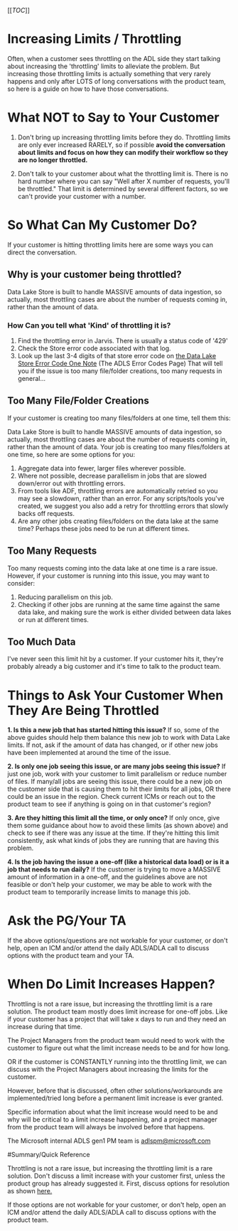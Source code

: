 [[_TOC_]]

# Increasing Limits / Throttling

Often, when a customer sees throttling on the ADL side they start talking about increasing the 'throttling' limits to alleviate the problem. But increasing those throttling limits is actually something that very rarely happens and only after LOTS of long conversations with the product team, so here is a guide on how to have those conversations.

# What NOT to Say to Your Customer

1. Don't bring up increasing throttling limits before they do. Throttling limits are only ever increased RARELY, so if possible **avoid the conversation about limits and focus on how they can modify their workflow so they are no longer throttled.**

2. Don't talk to your customer about what the throttling limit is. There is no hard number where you can say "Well after X number of requests, you'll be throttled." That limit is determined by several different factors, so we can't provide your customer with a number.

# So What Can My Customer Do?

If your customer is hitting throttling limits here are some ways you can direct the conversation.

## Why is your customer being throttled?

Data Lake Store is built to handle MASSIVE amounts of data ingestion, so actually, most throttling cases are about the number of requests coming in, rather than the amount of data.



### How Can you tell what 'Kind' of throttling it is?

1. Find the throttling error in Jarvis. There is usually a status code of '429'
2. Check the Store error code associated with that log.
3. Look up the last 3-4 digits of that store error code on [the Data Lake Store Error Code One Note](https://microsoft.sharepoint.com/teams/ADLSGen1-CSSCollaboration/_layouts/15/Doc.aspx?sourcedoc={f47ad678-9d0c-4766-8a17-691ca6564b93}&action=edit&wd=target%28Supportability%20OneNote.one%7Cdffd0533-ef7f-4504-a41b-5e36641307b5%2FADLS%20Error%20Codes%7Cdd7079ee-8626-4134-8d01-b43ce634f386%2F%29&wdorigin=703) (The ADLS Error Codes Page)
That will tell you if the issue is too many file/folder creations, too many requests in general...


## Too Many File/Folder Creations

If your customer is creating too many files/folders at one time, tell them this:

Data Lake Store is built to handle MASSIVE amounts of data ingestion, so actually, most throttling cases are about the number of requests coming in, rather than the amount of data. Your job is creating too many files/folders at one time, so here are some options for you:

1. Aggregate data into fewer, larger files wherever possible.
2. Where not possible, decrease parallelism in jobs that are slowed down/error out with throttling errors.
3. From tools like ADF, throttling errors are automatically retried so you may see a slowdown, rather than an error. For any scripts/tools you've created, we suggest you also add a retry for throttling errors that slowly backs off requests.
4. Are any other jobs creating files/folders on the data lake at the same time? Perhaps these jobs need to be run at different times.


## Too Many Requests

Too many requests coming into the data lake at one time is a rare issue. However, if your customer is running into this issue, you may want to consider:
1. Reducing parallelism on this job.
2. Checking if other jobs are running at the same time against the same data lake, and making sure the work is either divided between data lakes or run at different times.
	
## Too Much Data

I've never seen this limit hit by a customer. If your customer hits it, they're probably already a big customer and it's time to talk to the product team.

# Things to Ask Your Customer When They Are Being Throttled

**1. Is this a new job that has started hitting this issue?**
If so, some of the above guides should help them balance this new job to work with Data Lake limits.
If not, ask if the amount of data has changed, or if other new jobs have been implemented at around the time of the issue.

**2. Is only one job seeing this issue, or are many jobs seeing this issue?**
If just one job, work with your customer to limit parallelism or reduce number of files.
If many/all jobs are seeing this issue, there could be a new job on the customer side that is causing them to hit their limits for all jobs, OR there could be an issue in the region. Check current ICMs or reach out to the product team to see if anything is going on in that customer's region?

**3. Are they hitting this limit all the time, or only once?**
If only once, give them some guidance about how to avoid these limits (as shown above) and check to see if there was any issue at the time.
If they're hitting this limit consistently, ask what kinds of jobs they are running that are having this problem.

**4. Is the job having the issue a one-off (like a historical data load) or is it a job that needs to run daily?**
If the customer is trying to move a MASSIVE amount of information in a one-off, and the guidelines above are not feasible or don't help your customer, we may be able to work with the product team to temporarily increase limits to manage this job.

# Ask the PG/Your TA

If the above options/questions are not workable for your customer, or don't help, open an ICM and/or attend the daily ADLS/ADLA call to discuss options with the product team and your TA.


# When Do Limit Increases Happen?
Throttling is not a rare issue, but increasing the throttling limit is a rare solution.
The product team mostly does limit increase for one-off jobs. Like if your customer has a project that will take x days to run and they need an increase during that time.

The Project Managers from the product team would need to work with the customer to figure out what the limit increase needs to be and for how long.

OR if the customer is CONSTANTLY running into the throttling limit, we can discuss with the Project Managers about increasing the limits for the customer.

However, before that is discussed, often other solutions/workarounds are implemented/tried long before a permanent limit increase is ever granted.

Specific information about what the limit increase would need to be and why will be critical to a limit increase happening, and a project manager from the product team will always be involved before that happens. 

The Microsoft internal ADLS gen1 PM team is adlspm@microsoft.com


#Summary/Quick Reference

Throttling is not a rare issue, but increasing the throttling limit is a rare solution.
Don't discuss a limit increase with your customer first, unless the product group has already suggested it.
First, discuss options for resolution as shown [here.](https://dev.azure.com/Supportability/Big%20Data/_wiki/wikis/Big-Data.wiki/276255/TSGs?anchor=so-what-can-my-customer-do%3F)

If those options are not workable for your customer, or don't help, open an ICM and/or attend the daily ADLS/ADLA call to discuss options with the product team.


